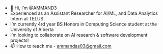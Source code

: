 - 👋 Hi, I’m @AMMAND3
- Experienced as an Assistant Researcher for AI/ML, and Data Analytics Intern at TELUS
- I’m currently 4rd year BS Honors in Computing Science student at the University of Alberta
- I’m looking to collaborate on AI research & software development projects!
- 📫 How to reach me - ammandas03@gmail.com

<!---
AMMAND3/AMMAND3 is a ✨ special ✨ repository because its `README.md` (this file) appears on your GitHub profile.
You can click the Preview link to take a look at your changes.
--->
